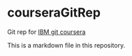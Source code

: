 # courseraGitRep

Git rep for [IBM git coursera](https://www.coursera.org/learn/getting-started-with-git-and-github/ungradedWidget/OanRG/hands-on-lab-github-sign-up-and-create-repo)

This is a markdown file in this repository.
